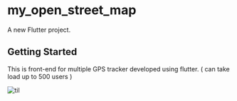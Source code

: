# my_open_street_map

A new Flutter project.

## Getting Started

This is front-end for multiple GPS tracker developed using flutter. ( can take load up to 500 users )

![til](https://github.com/Famefjj/my-open-street-map/blob/main/assets/Animation.gif)
